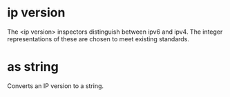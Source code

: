 # ip version

The &lt;ip version&gt; inspectors distinguish between ipv6 and ipv4. The integer representations of these are chosen to meet existing standards.

# <ip version> as string

Converts an IP version to a string.
